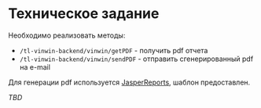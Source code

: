 # Техническое задание

Необходимо реализовать методы:
+ `/tl-vinwin-backend/vinwin/getPDF` - получить pdf отчета
+ `/tl-vinwin-backend/vinwin/sendPDF` - отправить сгенерированный pdf на e-mail

Для генерации pdf используется [JasperReports](https://ru.wikipedia.org/wiki/JasperReports "Заголовок"), шаблон предоставлен.

*TBD*
